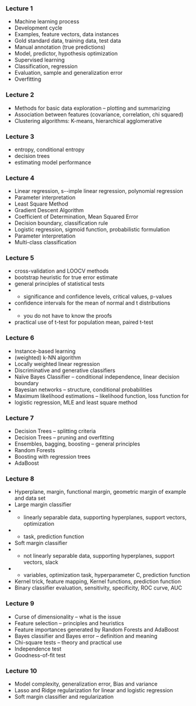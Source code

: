 ### Lecture 1
- Machine learning process
- Development cycle
- Examples, feature vectors, data instances
- Gold standard data, training data, test data
- Manual annotation (true predictions)
- Model, predictor, hypothesis optimization
- Supervised learning
- Classification, regression
- Evaluation, sample and generalization error
- Overfitting


### Lecture 2
- Methods for basic data exploration – plotting and summarizing
- Association between features (covariance, correlation, chi squared)
- Clustering algorithms: K-means, hierarchical agglomerative


### Lecture 3
- entropy, conditional entropy
- decision trees
- estimating model performance


### Lecture 4
- Linear regression, s--imple linear regression, polynomial regression
- Parameter interpretation
- Least Square Method
- Gradient Descent Algorithm
- Coefficient of Determination, Mean Squared Error
- Decision boundary, classification rule
- Logistic regression, sigmoid function, probabilistic formulation
- Parameter interpretation
- Multi-class classification


### Lecture 5
- cross-validation and LOOCV methods
- bootstrap heuristic for true error estimate
- general principles of statistical tests
- - significance and confidence levels, critical values, p-values
- confidence intervals for the mean of normal and t distributions
- - you do not have to know the proofs
- practical use of t-test for population mean, paired t-test


### Lecture 6
- Instance-based learning
- (weighted) k-NN algorithm
- Locally weighted linear regression
- Discriminative and generative classifiers
- Naïve Bayes Classifier – conditional independence, linear decision boundary
- Bayesian networks – structure, conditional probabilities
- Maximum likelihood estimations – likelihood function, loss function for
- logistic regression, MLE and least square method


### Lecture 7
- Decision Trees – splitting criteria
- Decision Trees – pruning and overfitting
- Ensembles, bagging, boosting – general principles
- Random Forests
- Boosting with regression trees
- AdaBoost


### Lecture 8
- Hyperplane, margin, functional margin, geometric margin of example and data set
- Large margin classifier
- - linearly separable data, supporting hyperplanes, support vectors, optimization
- - task, prediction function
- Soft margin classifier
- - not linearly separable data, supporting hyperplanes, support vectors, slack
- - variables, optimization task, hyperparameter C, prediction function
- Kernel trick, feature mapping, Kernel functions, prediction function
- Binary classifier evaluation, sensitivity, specificity, ROC curve, AUC


### Lecture 9
- Curse of dimensionality – what is the issue
- Feature selection – principles and heuristics
- Feature importances generated by Random Forests and AdaBoost
- Bayes classifier and Bayes error – definition and meaning
- Chi-square tests – theory and practical use
- Independence test
- Goodness-of-fit test


### Lecture 10
- Model complexity, generalization error, Bias and variance
- Lasso and Ridge regularization for linear and logistic regression
- Soft margin classifier and regularization